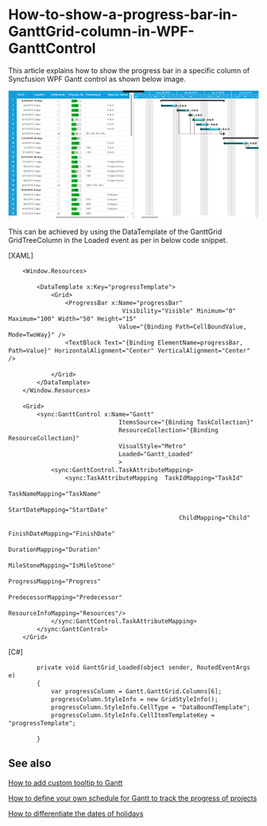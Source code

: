 # How-to-show-a-progress-bar-in-GanttGrid-column-in-WPF-GanttControl
This article explains how to show the progress bar in a specific column of Syncfusion WPF Gantt control as shown below image.
 
 ![](Output.png)

This can be achieved by using the DataTemplate of the GanttGrid GridTreeColumn in the Loaded event as per in below code snippet.

[XAML]

```
    <Window.Resources>

        <DataTemplate x:Key="progressTemplate">
            <Grid>
                <ProgressBar x:Name="progressBar"   
                                Visibility="Visible" Minimum="0" Maximum="100" Width="50" Height="15"
                               Value="{Binding Path=CellBoundValue, Mode=TwoWay}" />
                <TextBlock Text="{Binding ElementName=progressBar, Path=Value}" HorizontalAlignment="Center" VerticalAlignment="Center" />
            
            </Grid>
        </DataTemplate>
    </Window.Resources>
   
    <Grid>
        <sync:GanttControl x:Name="Gantt"
                               ItemsSource="{Binding TaskCollection}"
                               ResourceCollection="{Binding ResourceCollection}"
                               VisualStyle="Metro"
                               Loaded="Gantt_Loaded"
                               >
            <sync:GanttControl.TaskAttributeMapping>
                <sync:TaskAttributeMapping  TaskIdMapping="TaskId"
                                                TaskNameMapping="TaskName"
                                                StartDateMapping="StartDate" 
                                                ChildMapping="Child"                                            
                                                FinishDateMapping="FinishDate"
                                                DurationMapping="Duration" 
                                                MileStoneMapping="IsMileStone"
                                                ProgressMapping="Progress"
                                                PredecessorMapping="Predecessor"
                                                ResourceInfoMapping="Resources"/>
            </sync:GanttControl.TaskAttributeMapping>
        </sync:GanttControl>
    </Grid>
```
[C#]

```
        private void GanttGrid_Loaded(object sender, RoutedEventArgs e)
        {
            var progressColumn = Gantt.GanttGrid.Columns[6];
            progressColumn.StyleInfo = new GridStyleInfo();
            progressColumn.StyleInfo.CellType = "DataBoundTemplate";
            progressColumn.StyleInfo.CellItemTemplateKey = "progressTemplate";

        }
```
## See also

[How to add custom tooltip to Gantt](https://help.syncfusion.com/wpf/gantt/customtooltip)
 
[How to define your own schedule for Gantt to track the progress of projects](https://help.syncfusion.com/wpf/gantt/custom-schedule)
 
[How to differentiate the dates of holidays](https://help.syncfusion.com/wpf/gantt/holidays-customization)

